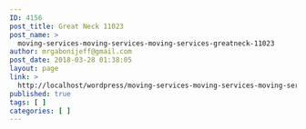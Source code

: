 ```yaml
---
ID: 4156
post_title: Great Neck 11023
post_name: >
  moving-services-moving-services-moving-services-greatneck-11023
author: mrgabonijeff@gmail.com
post_date: 2018-03-28 01:38:05
layout: page
link: >
  http://localhost/wordpress/moving-services-moving-services-moving-services-greatneck-11023/
published: true
tags: [ ]
categories: [ ]
---
```

